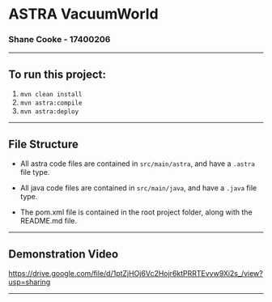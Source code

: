 # ASTRA VacuumWorld
### Shane Cooke - 17400206

---

## To run this project:

1) `mvn clean install`
2) `mvn astra:compile`
3) `mvn astra:deploy`

---

## File Structure

- All astra code files are contained in `src/main/astra`, and have a `.astra` file type.

- All java code files are contained in `src/main/java`, and have a `.java` file type.

- The pom.xml file is contained in the root project folder, along with the README.md file.

---

## Demonstration Video

https://drive.google.com/file/d/1ptZjHOj6Vc2Hojr6ktPRRTEvvw9Xi2s_/view?usp=sharing

---
